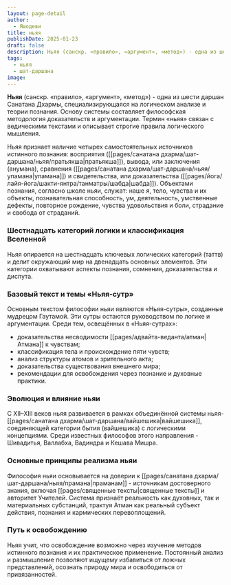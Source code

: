 ```yaml
---
layout: page-detail
author:
  - Яшодеви
title: ньяя
publishDate: 2025-01-23
draft: false
description: Ньяя (санскр. «правило», «аргумент», «метод») - одна из шести даршан Санатана Дхармы, специализирующаяся на логическом анализе и теории познания. Основу системы составляет философская методология доказательств и аргументации. Термин «ньяя» связан с ведическими текстами и описывает строгие правила логического мышления.
tags:
  - ньяя
  - шат-даршана
image:
---
```

**Ньяя** (санскр. «правило», «аргумент», «метод») - одна из шести даршан Санатана Дхармы, специализирующаяся на логическом анализе и теории познания. Основу системы составляет философская методология доказательств и аргументации. Термин «ньяя» связан с ведическими текстами и описывает строгие правила логического мышления.

Ньяя признает наличие четырех самостоятельных источников истинного познания: восприятия ([[pages/санатана дхарма/шат-даршана/ньяя/пратьякша|пратьякша]]), вывода, или заключения (анумана), сравнения ([[pages/санатана дхарма/шат-даршана/ньяя/упамана|упамана]]) и свидетельства, или доказательства ([[pages/йога/лайя-йога/шакти-янтра/танматры/шабда|шабда]]). Объектами познания, согласно школе ньяи, служат: наше я, тело, чувства и их объекты, познавательная способность, ум, деятельность, умственные дефекты, повторное рождение, чувства удовольствия и боли, страдание и свобода от страданий.
### Шестнадцать категорий логики и классификация Вселенной
Ньяя опирается на шестнадцать ключевых логических категорий (таттв) и делит окружающий мир на двенадцать основных элементов. Эти категории охватывают аспекты познания, сомнения, доказательства и диспута.
### Базовый текст и темы «Ньяя-сутр»
Основным текстом философии ньяи являются «Ньяя-сутры», созданные мудрецом Гаутамой. Эти сутры остаются руководством по логике и аргументации. Среди тем, освещённых в «Ньяя-сутрах»:

- доказательства несводимости [[pages/адвайта-веданта/атман|Атмана]] к чувствам;
- классификация тела и происхождение пяти чувств;
- анализ структуры атомов и зрительного акта;
- доказательства существования внешнего мира;
- рекомендации для освобождения через познание и духовные практики.

### Эволюция и влияние ньяи
С XII–ХIII веков ньяя развивается в рамках объединённой системы ньяя-[[pages/санатана дхарма/шат-даршана/вайшешика|вайшешика]], соединяющей категории бытия (вайшешика) с логическими концепциями. Среди известных философов этого направления - Шивадитья, Валлабха, Вадиндра и Кешава Мишра.

### Основные принципы реализма ньяи
Философия ньяи основывается на доверии к [[pages/санатана дхарма/шат-даршана/ньяя/прамана|праманам]] - источникам достоверного знания, включая [[pages/священные тексты|священные тексты]] и авторитет Учителей. Система признаёт реальность как духовных, так и материальных субстанций, трактуя Атман как реальный субъект действия, познания и кармических перевоплощений.

### Путь к освобождению
Ньяя учит, что освобождение возможно через изучение методов истинного познания и их практическое применение. Постоянный анализ и размышление позволяют ищущему избавиться от ложных представлений, осознать природу мира и освободиться от привязанностей.